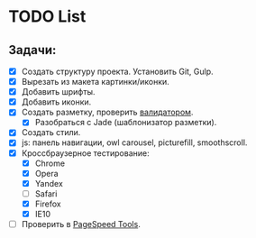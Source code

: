 # TODO List

## Задачи:
- [x] Создать структуру проекта. Установить Git, Gulp.
- [x] Вырезать из макета картинки/иконки.
- [x] Добавить шрифты.
- [x] Добавить иконки.
- [x] Создать разметку, проверить [валидатором](https://validator.w3.org/nu/).
  - [x] Разобраться с Jade (шаблонизатор разметки).
- [x] Создать стили.
- [x] js: панель навигации, owl carousel, picturefill, smoothscroll.
- [x] Кроссбраузерное тестирование:
  - [x] Chrome
  - [x] Opera
  - [x] Yandex
  - [ ] Safari
  - [x] Firefox
  - [x] IE10
- [ ] Проверить в [PageSpeed Tools](https://developers.google.com/speed/pagespeed/).
